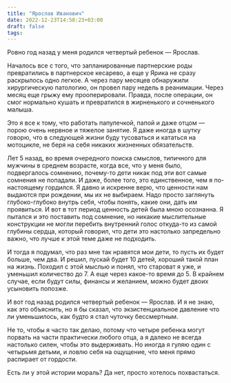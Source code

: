 ```yaml
---
title: "Ярослав Иванович"
date: 2022-12-23T14:58:23+03:00
draft: false
tags:
---
```



Ровно год назад у меня родился четвертый ребенок — Ярослав.

Началось все с того, что запланированные партнерские роды превратились в партнерское кесарево, а еще у Ярика не сразу раскрылось одно легкое. А через пару месяцев обнаружили хирургическую патологию, он провел пару недель в реанимации. Через месяц еще грыжу ему прооперировали. Правда, после операции, он смог нормально кушать и превратился в жирненького и сочненького малыша.

<!--more-->

Это я все к тому, что работать папулечкой, папой и даже отцом — порою очень нервное и тяжелое занятие. Я даже иногда в шутку говорю, что в следующей жизни буду тусоваться и кататься на мотоцикле, не беря на себя никаких жизненных обязательств.

Лет 5 назад, во время очередного поиска смыслов, типичного для мужчины в среднем возрасте, когда все, что у меня было, подвергалось сомнению, почему-то дети никак под эти вот самые сомнения не попадали. И даже, более того, это единственное, чем я по-настоящему гордился. Я давно и искренне верю, что ценности нам выдаются при рождении, мы их не выбираем. Надо просто заглянуть глубоко-глубоко внутрь себя, чтобы понять, какие они, дать им проявиться. И вот в тот период ценность детей была мною осознанна. Я пытался и это поставить под сомнение, но никакие мыслительные конструкции не могли перебить внутренний голос откуда-то из самой глубины сердца, который говорил, что дети это настолько запредельно важно, что лучше к этой теме даже не подходить.

И тогда я подумал, что раз мне так нравятся мои дети, то пусть их будет больше, чем два. И решил, пускай будет 10 детей, хороший такой план на жизнь. Походил с этой мыслью и понял, что староват я уже, и уменьшил количество до 7. А еще через какое-то время до 5. В крайнем случае, если будут силы, финансы и желанием, можно будет двоих усыновить попозже.

И вот год назад родился четвертый ребенок — Ярослав. И я не знаю, как это объяснить, но я бы сказал, что экзистенциальное давление что ли уменьшилось, как будто я стал чуточку бессмертным.

Не то, чтобы я часто так делаю, потому что четыре ребенка могут порвать на части практически любого отца, а я далеко не всегда настолько силен, чтобы это выдерживать. Но иногда я гуляю один с четырьмя детьми, и ловлю себя на ощущение, что меня прямо распирает от гордости.

Есть ли у этой истории мораль? Да нет, просто хотелось похвастаться.
